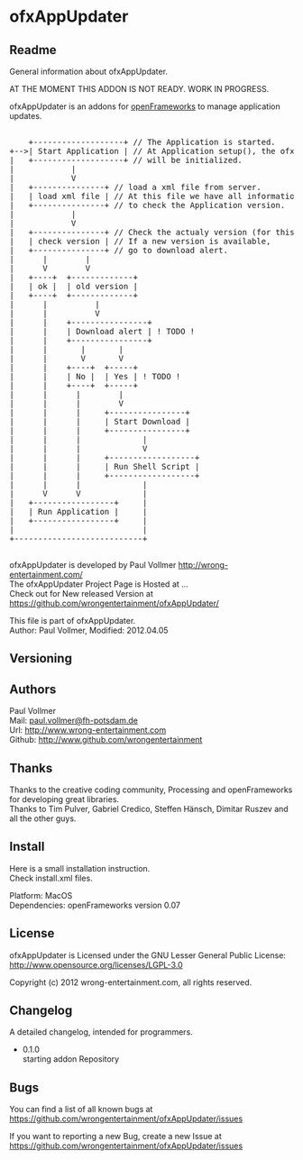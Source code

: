 # ofxAppUpdater


## Readme  
General information about ofxAppUpdater.  
  
AT THE MOMENT THIS ADDON IS NOT READY. WORK IN PROGRESS.  
  
ofxAppUpdater is an addons for [openFrameworks](http://www.openframeworks.cc/) to manage application updates.    


<pre>
	
    +-------------------+ // The Application is started.
+-->| Start Application | // At Application setup(), the ofxUpdater
|   +-------------------+ // will be initialized.
|            |
|            V
|   +---------------+ // load a xml file from server.
|   | load xml file | // At this file we have all information
|   +---------------+ // to check the Application version.
|            |
|            V
|   +---------------+ // Check the actualy version (for this we read the loaded xml file).
|   | check version | // If a new version is available,
|   +---------------+ // go to download alert.
|      |        |
|      V        V
|   +----+  +-------------+
|   | ok |  | old version |
|   +----+  +-------------+
|      |          |
|      |          V
|      |    +----------------+
|      |    | Download alert | ! TODO !
|      |    +----------------+
|      |       |       |
|      |       V       V
|      |    +----+  +-----+
|      |    | No |  | Yes | ! TODO !
|      |    +----+  +-----+
|      |      |        |
|      |      |        V
|      |      |     +----------------+
|      |      |     | Start Download |
|      |      |     +----------------+
|      |      |             |
|      |      |             V
|      |      |     +------------------+
|      |      |     | Run Shell Script |
|      |      |     +------------------+
|      |      |             |
|      V      V             |
|   +-----------------+     |
|   | Run Application |     |
|   +-----------------+     |
|                           |
+---------------------------+

</pre>
  
ofxAppUpdater is developed by Paul Vollmer http://wrong-entertainment.com/  
The ofxAppUpdater Project Page is Hosted at ...  
Check out for New released Version at https://github.com/wrongentertainment/ofxAppUpdater/  

This file is part of ofxAppUpdater.  
Author: Paul Vollmer, Modified: 2012.04.05  


## Versioning 



## Authors
Paul Vollmer  
Mail: paul.vollmer@fh-potsdam.de  
Url: http://www.wrong-entertainment.com  
Github: http://www.github.com/wrongentertainment  


## Thanks
Thanks to the creative coding community, Processing and openFrameworks for developing great libraries.  
Thanks to Tim Pulver, Gabriel Credico, Steffen Hänsch, Dimitar Ruszev and all the other guys.  


## Install
Here is a small installation instruction.  
Check install.xml files.    

Platform:
MacOS  
Dependencies:
openFrameworks version 0.07  


## License 
ofxAppUpdater is Licensed under the GNU Lesser General Public License: http://www.opensource.org/licenses/LGPL-3.0  

Copyright (c) 2012 wrong-entertainment.com, all rights reserved.  


## Changelog
A detailed changelog, intended for programmers.  

- 0.1.0  
  starting addon Repository  


## Bugs  
You can find a list of all known bugs at  
https://github.com/wrongentertainment/ofxAppUpdater/issues  

If you want to reporting a new Bug, create a new Issue at  
https://github.com/wrongentertainment/ofxAppUpdater/issues  
